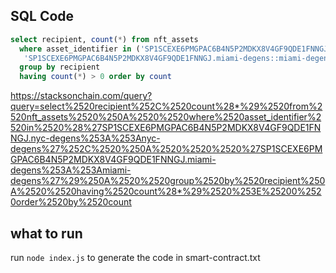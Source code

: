 ## SQL Code

```sql
select recipient, count(*) from nft_assets
  where asset_identifier in ('SP1SCEXE6PMGPAC6B4N5P2MDKX8V4GF9QDE1FNNGJ.nyc-degens::nyc-degens',
   'SP1SCEXE6PMGPAC6B4N5P2MDKX8V4GF9QDE1FNNGJ.miami-degens::miami-degens')
  group by recipient
  having count(*) > 0 order by count
```

https://stacksonchain.com/query?query=select%2520recipient%252C%2520count%28*%29%2520from%2520nft_assets%2520%250A%2520%2520where%2520asset_identifier%2520in%2520%28%27SP1SCEXE6PMGPAC6B4N5P2MDKX8V4GF9QDE1FNNGJ.nyc-degens%253A%253Anyc-degens%27%252C%2520%250A%2520%2520%2520%27SP1SCEXE6PMGPAC6B4N5P2MDKX8V4GF9QDE1FNNGJ.miami-degens%253A%253Amiami-degens%27%29%250A%2520%2520group%2520by%2520recipient%250A%2520%2520having%2520count%28*%29%2520%253E%25200%2520order%2520by%2520count

## what to run

run `node index.js` to generate the code in smart-contract.txt

